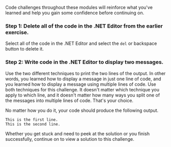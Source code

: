 Code challenges throughout these modules will reinforce what you've learned and help you gain some confidence before continuing on.

### Step 1: Delete all of the code in the .NET Editor from the earlier exercise.

Select all of the code in the .NET Editor and select the `del` or backspace button to delete it.

### Step 2: Write code in the .NET Editor to display two messages.

Use the two different techniques to print the two lines of the output.  In other words, you learned how to display a message in just one line of code, and you learned how to display a message using multiple lines of code.  Use both techniques for this challenge.  It doesn't matter which technique you apply to which line, and it doesn't matter how many ways you split one of the messages into multiple lines of code.  That's your choice.

No matter how you do it, your code should produce the following output.

```output
This is the first line.
This is the second line.
```

Whether you get stuck and need to peek at the solution or you finish successfully, continue on to view a solution to this challenge.